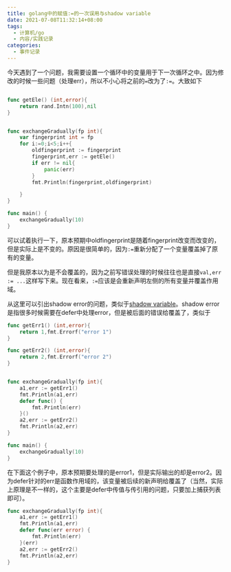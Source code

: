 ```yaml
---
title: golang中的赋值:=的一次误用与shadow variable
date: 2021-07-08T11:32:14+08:00
tags:
  - 计算机/go
  - 内容/实践记录
categories:
  - 事件记录
---
```


今天遇到了一个问题，我需要设置一个循环中的变量用于下一次循环之中。因为修改的时候一些问题（处理err），所以不小心将之前的`=`改为了`:=`。大致如下
```go

func getEle() (int,error){
	return rand.Intn(100),nil
}


func exchangeGradually(fp int){
	var fingerprint int = fp
	for i:=0;i<5;i++{
		oldfingerprint := fingerprint
		fingerprint,err := getEle()
		if err != nil{
			panic(err)
		}
		fmt.Println(fingerprint,oldfingerprint)

	}
}

func main() {
	exchangeGradually(10)
}
```

可以试着执行一下，原本预期中oldfingerprint是随着fingerprint改变而改变的，但是实际上是不变的。原因是很简单的，因为`:=`重新分配了一个变量覆盖掉了原有的变量。

但是我原本以为是不会覆盖的，因为之前写错误处理的时候往往也是直接`val,err := ...`这样写下来。现在看来，`:=`应该是会重新声明左侧的所有变量并覆盖作用域。

从这里可以引出shadow error的问题，类似于[shadow variable](https://magodo.github.io/golang-shadowing/)。shadow error是指很多时候需要在defer中处理error，但是被后面的错误给覆盖了，类似于
```go
func getErr1() (int,error){
	return 1,fmt.Errorf("error 1")
}

func getErr2() (int,error){
	return 2,fmt.Errorf("error 2")
}


func exchangeGradually(fp int){
	a1,err := getErr1()
	fmt.Println(a1,err)
	defer func() {
		fmt.Println(err)
	}()
	a2,err := getErr2()
	fmt.Println(a2,err)
}

func main() {
	exchangeGradually(10)
}

```
在下面这个例子中，原本预期要处理的是error1，但是实际输出的却是error2。因为defer针对的err是函数作用域的，该变量被后续的新声明给覆盖了（当然，实际上原理是不一样的，这个主要是defer中传值与传引用的问题，只要加上捕获列表即可）。
```go
func exchangeGradually(fp int){
	a1,err := getErr1()
	fmt.Println(a1,err)
	defer func(err error) {
		fmt.Println(err)
	}(err)
	a2,err := getErr2()
	fmt.Println(a2,err)
}
```